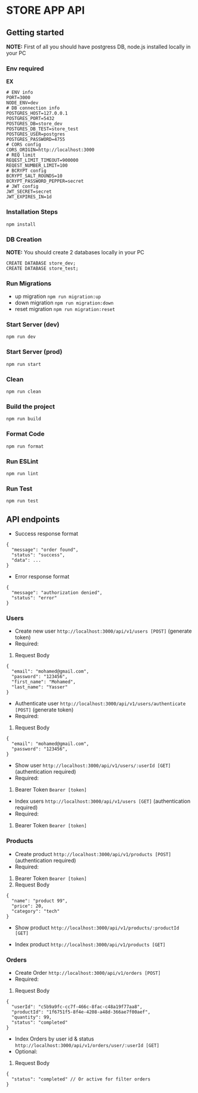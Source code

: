 # STORE APP API
## Getting started
**NOTE:** First of all you should have postgress DB, node.js installed locally in your PC

### Env required
**EX**
```
# ENV info
PORT=3000
NODE_ENV=dev
# DB connection info
POSTGRES_HOST=127.0.0.1
POSTGRES_PORT=5432
POSTGRES_DB=store_dev
POSTGRES_DB_TEST=store_test
POSTGRES_USER=postgres
POSTGRES_PASSWORD=4755
# CORS config
CORS_ORIGIN=http://localhost:3000
# REQ limit
REQEST_LIMIT_TIMEOUT=900000
REQEST_NUMBER_LIMIT=100
# BCRYPT config
BCRYPT_SALT_ROUNDS=10
BCRYPT_PASSWORD_PEPPER=secret
# JWT config
JWT_SECRET=secret
JWT_EXPIRES_IN=1d
```

### Installation Steps
`npm install`

### DB Creation
**NOTE:** You should create 2 databases locally in your PC
```
CREATE DATABASE store_dev;
CREATE DATABASE store_test;
```
### Run Migrations
* up migration
`npm run migration:up`
* down migration
`npm run migration:down`
* reset migration
`npm run migration:reset`

### Start Server (dev)
`npm run dev`

### Start Server (prod)
`npm run start`

### Clean
`npm run clean`

### Build the project
`npm run build`

### Format Code
`npm run format`

### Run ESLint
`npm run lint`

### Run Test
`npm run test`

## API endpoints
* Success response format
```
{
  "message": "order found",
  "status": "success",
  "data": ...
}
```
* Error response format
```
{
  "message": "authorization denied",
  "status": "error"
}
```
### Users
* Create new user `http://localhost:3000/api/v1/users [POST]` (generate token)
* Required:
1. Request Body
```
{
  "email": "mohamed@gmail.com",
  "password": "123456",
  "first_name": "Mohamed",
  "last_name": "Yasser"
}
```

* Authenticate user `http://localhost:3000/api/v1/users/authenticate [POST]` (generate token)
* Required:
1. Request Body
```
{
  "email": "mohamed@gmail.com",
  "password": "123456",
}
```

* Show user `http://localhost:3000/api/v1/users/:userId [GET]` (authentication required)
* Required:
1. Bearer Token `Bearer [token]`

* Index users `http://localhost:3000/api/v1/users [GET]` (authentication required)
* Required:
1. Bearer Token `Bearer [token]`

### Products
* Create product `http://localhost:3000/api/v1/products [POST]` (authentication required)
* Required:
1. Bearer Token `Bearer [token]`
2. Request Body
```
{
  "name": "product 99",
  "price": 20,
  "category": "tech"
}
```

* Show product `http://localhost:3000/api/v1/products/:productId [GET]`

* Index product `http://localhost:3000/api/v1/products [GET]`

### Orders
* Create Order `http://localhost:3000/api/v1/orders [POST]`
* Required:
1. Request Body
```
{
  "userId": "c5b9a9fc-cc7f-466c-8fac-c48a19f77aa8",
  "productId": "1f6751f5-8f4e-4208-a48d-366ae7f00aef",
  "quantity": 99,
  "status": "completed"
}
```

* Index Orders by user id & status `http://localhost:3000/api/v1/orders/user/:userId [GET]`
* Optional:
1. Request Body
```
{
  "status": "completed" // Or active for filter orders
}
```


